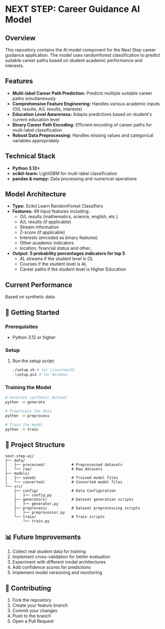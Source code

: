 # NEXT STEP: Career Guidance AI Model

## Overview
This repository contains the AI model component for the Next Step career guidance application. The model uses randomforest classification to predict suitable career paths based on student academic performance and interests.

## Features
- **Multi-label Career Path Prediction:** Predicts multiple suitable career paths simultaneously
- **Comprehensive Feature Engineering:** Handles various academic inputs (O/L results, A/L results, interests)
- **Education Level Awareness:** Adapts predictions based on student's current education level
- **Binary Career Path Encoding:** Efficient encoding of career paths for multi-label classification
- **Robust Data Preprocessing:** Handles missing values and categorical variables appropriately

## Technical Stack
- **Python 3.12+**
- **scikit-learn:** LightGBM for multi-label classification
- **pandas & numpy:** Data processing and numerical operations

## Model Architecture
- **Type:** Scikit Learn RandomForest Classifiers
- **Features:** 49 input features including:
  - O/L results (mathematics, science, english, etc.)
  - A/L results (if applicable)
  - Stream information
  - Z-score (if applicable)
  - Interests (encoded as binary features)
  - Other academic indicators
  - location, financial status and other..
- **Output:**
    **5 probability percentages indicators for top 5**
    - AL streams if the student level is OL
    - Courses if the student level is AL
    - Career paths if the student level is Higher Education

## Current Performance
Based on synthetic data:


## 🚀 Getting Started

### Prerequisites
- Python 3.12 or higher

### Setup
1. Run the setup script:
   ```bash
   ./setup.sh # for Linux/macOS
   .\setup.ps1 # for Windows
   ```

### Training the Model
```bash
# Generate synthetic dataset
python -m generate

# Preprocess the data
python -m preprocess

# Train the model
python -m train
```

## 📁 Project Structure
```
next-step-ai/
├── data/
│   ├── processed/            # Preprocessed datasets
│   └── raw/                  # Raw datasets
├── models/
│   ├── saved/                # Trained model files
│   └── converted/            # Converted model files
└── src/
    ├── config/               # Data Configuration
    │   ├── config.py
    ├── generators/           # Dataset generation scripts
    │   ├── generator.py
    ├── preprocess/           # Dataset preprocessing scripts
    │   ├── preprocessor.py
    └── train/                # Train scripts
        └── train.py
```

## 📊 Future Improvements
1. Collect real student data for training
2. Implement cross-validation for better evaluation
3. Experiment with different model architectures
4. Add confidence scores for predictions
5. Implement model versioning and monitoring

## 🤝 Contributing
1. Fork the repository
2. Create your feature branch
3. Commit your changes
4. Push to the branch
5. Open a Pull Request
